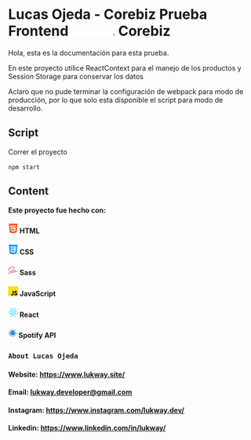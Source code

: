 # Lucas Ojeda - Corebiz Prueba Frontend <img src="https://github.com/lukway-dev/Corebiz/blob/master/src/assets/images/corebiz-logo(white).svg" title="Corebiz Logo" height=20/> Corebiz

Hola, esta es la documentación para esta prueba.

En este proyecto utilice ReactContext para el manejo de los productos y Session Storage para conservar los datos

Aclaro que no pude terminar la configuración de webpack para modo de producción, por lo que solo esta disponible el script para modo de desarrollo.

## Script

Correr el proyecto
```
npm start
```

## Content

**Este proyecto fue hecho con:**
#### <img src="https://github.com/Lukway-developer/Logos/blob/master/html.svg" title="HTML Logo" height=20/> HTML
#### <img src="https://github.com/Lukway-developer/Logos/blob/master/css.svg" title="CSS Logo" height=20/> CSS
#### <img src="https://github.com/Lukway-developer/Logos/blob/master/sass.svg" title="Sass Logo" height=20/> Sass
#### <img src="https://github.com/Lukway-developer/Logos/blob/master/js.svg" title="JavaScript Logo" height=20/> JavaScript
#### <img src="https://github.com/Lukway-developer/Logos/blob/master/react.svg" title="React Logo" height=20/> React
#### <img src="https://github.com/Lukway-developer/Logos/blob/master/webpack.svg" title="Spotify Logo" height=20/> Spotify API


### `About Lucas Ojeda`

#### Website: https://www.lukway.site/
#### Email: lukway.developer@gmail.com
#### Instagram: https://www.instagram.com/lukway.dev/
#### Linkedin: https://www.linkedin.com/in/lukway/
